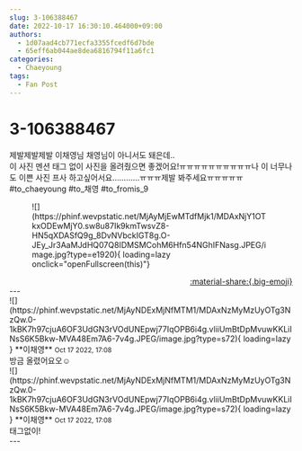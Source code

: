 ```yaml
---
slug: 3-106388467
date: 2022-10-17 16:30:10.464000+09:00
authors:
  - 1d07aad4cb771ecfa3355fcedf6d7bde
  - 65eff6ab044ae8dea6816794f11a6fc1
categories:
  - Chaeyoung
tags:
  - Fan Post
---
```


# 3-106388467

<div class="post-container" markdown="1">
<div class="content-container md-sidebar__scrollwrap" markdown="1">

제발제발제발 이채영님 채영님이 아니서도 돼은데..<br>이 사진 멘션 태그 없이 사진을 올려줬으면 좋겠어요!ㅠㅠㅠㅠㅠㅠㅠㅠㅠㅠ나 이 너무나도 이쁜 사진 프사 하고싶어서요…………ㅠㅠㅠ제발 봐주세요ㅠㅠㅠㅠㅠ <br>\#to_chaeyoung  \#to_채영  \#to_fromis_9
<figure markdown="1">
![](https://phinf.wevpstatic.net/MjAyMjEwMTdfMjk1/MDAxNjY1OTkxODEwMjY0.sw8u87Ik9kmTwsvZ8-HN5qXDASfQ9g_8DvNVbckIGT8g.O-JEy_Jr3AaMJdHQ07Q8IDMSMCohM6Hfn54NGhIFNasg.JPEG/image.jpg?type=e1920){ loading=lazy onclick="openFullscreen(this)"}
</figure>


</div>
</div>

<div style="text-align: right;" markdown="1">
<a href="https://weverse.io/fromis9/fanpost/3-106388467" style="text-align: right;">:material-share:{.big-emoji}</a>
</div>
---

<div class="comments-container md-sidebar__scrollwrap" markdown="1">
<div class="comment" markdown="1">
<div class='id-container' markdown="1">
![](https://phinf.wevpstatic.net/MjAyNDExMjNfMTM1/MDAxNzMyMzUyOTg3NzQw.0-1kBK7h97cjuA6OF3UdGN3rVOdUNEpwj77IqOPB6i4g.vliiUmBtDpMvuwKKLiINsS6K5Bkw-MVA48Em7A6-7v4g.JPEG/image.jpg?type=s72){ loading=lazy }
**<span class="artist">이채영</span>** <small>Oct 17 2022, 17:08</small><br>
</div>
<div class='comment-body' markdown="1">
방금 올렸어요오☺️
</div>
</div>
<div class="comment" markdown="1">
<div class='id-container' markdown="1">
![](https://phinf.wevpstatic.net/MjAyNDExMjNfMTM1/MDAxNzMyMzUyOTg3NzQw.0-1kBK7h97cjuA6OF3UdGN3rVOdUNEpwj77IqOPB6i4g.vliiUmBtDpMvuwKKLiINsS6K5Bkw-MVA48Em7A6-7v4g.JPEG/image.jpg?type=s72){ loading=lazy }
**<span class="artist">이채영</span>** <small>Oct 17 2022, 17:08</small><br>
</div>
<div class='comment-body' markdown="1">
태그없이!
</div>
</div>
</div>
---
